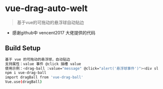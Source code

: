 # vue-drag-auto-welt
>  基于vue的可拖动的悬浮球自动贴边

* 感谢github中 vencent2017 大佬提供的代码

## Build Setup

``` bash
基于 vue 的可拖动的悬浮球，自动贴边
支持属性：value 事件 @click 插槽 value
使用示例：<drag-ball :value="message" @click="alert('悬浮球事件')"><div slot="value">悬浮球！</div></drag-ball>
npm i vue-drag-ball
import dragBall from 'vue-drag-ball'
Vue.use(dragBall)
```
